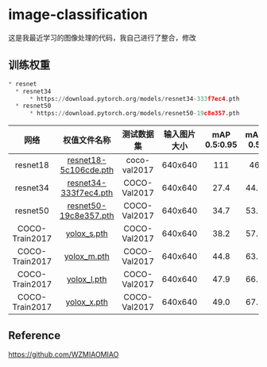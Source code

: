 # image-classification
这是我最近学习的图像处理的代码，我自己进行了整合，修改
## 训练权重
```python
* resnet
  * resnet34
      * https://download.pytorch.org/models/resnet34-333f7ec4.pth
  * resnet50
      * https://download.pytorch.org/models/resnet50-19c8e357.pth
```
| 网络 | 权值文件名称 | 测试数据集 | 输入图片大小 | mAP 0.5:0.95 | mAP 0.5 |
| :-----: | :-----: | :------: | :------: | :------: | :-----: |
| resnet18 | [resnet18-5c106cde.pth](https://download.pytorch.org/models/resnet18-5c106cde.pth) | coco-val2017 | 640x640 |111  | 46
| resnet34 | [resnet34-333f7ec4.pth](https://download.pytorch.org/models/resnet34-333f7ec4.pth) | COCO-Val2017 | 640x640 | 27.4 | 44.5
| resnet50 | [resnet50-19c8e357.pth](https://download.pytorch.org/models/resnet50-19c8e357.pth) | COCO-Val2017 | 640x640 | 34.7 | 53.6
| COCO-Train2017 | [yolox_s.pth](https://github.com/bubbliiiing/yolox-pytorch/releases/download/v1.0/yolox_s.pth) | COCO-Val2017 | 640x640 | 38.2 | 57.7
| COCO-Train2017 | [yolox_m.pth](https://github.com/bubbliiiing/yolox-pytorch/releases/download/v1.0/yolox_m.pth) | COCO-Val2017 | 640x640 | 44.8 | 63.9
| COCO-Train2017 | [yolox_l.pth](https://github.com/bubbliiiing/yolox-pytorch/releases/download/v1.0/yolox_l.pth) | COCO-Val2017 | 640x640 | 47.9 | 66.6
| COCO-Train2017 | [yolox_x.pth](https://github.com/bubbliiiing/yolox-pytorch/releases/download/v1.0/yolox_x.pth) | COCO-Val2017 | 640x640 | 49.0 | 67.7














## Reference
https://github.com/WZMIAOMIAO
